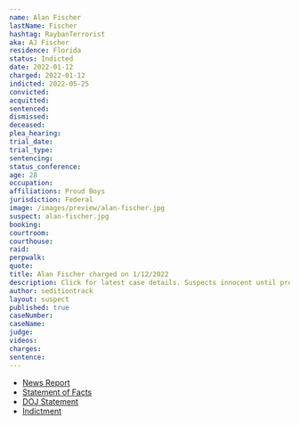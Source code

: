 ```yaml
---
name: Alan Fischer
lastName: Fischer
hashtag: RaybanTerrorist
aka: AJ Fischer
residence: Florida
status: Indicted
date: 2022-01-12
charged: 2022-01-12
indicted: 2022-05-25
convicted:
acquitted:
sentenced:
dismissed:
deceased:
plea_hearing:
trial_date:
trial_type:
sentencing:
status_conference:
age: 28
occupation:
affiliations: Proud Boys
jurisdiction: Federal
image: /images/preview/alan-fischer.jpg
suspect: alan-fischer.jpg
booking:
courtroom:
courthouse:
raid:
perpwalk:
quote:
title: Alan Fischer charged on 1/12/2022
description: Click for latest case details. Suspects innocent until proven guilty.
author: seditiontrack
layout: suspect
published: true
caseNumber: 
caseName:
judge:
videos:
charges:
sentence:
---
```

- [News Report](https://www.wtsp.com/article/news/crime/alan-fischer-model-arrested-capitol-riot/67-9eb9a39d-2a6d-4a6e-9468-62104516fe1a)
- [Statement of Facts](https://www.justice.gov/usao-dc/case-multi-defendant/file/1481391/download)
- [DOJ Statement](https://www.justice.gov/usao-dc/pr/three-florida-men-arrested-felony-charges-related-jan-6-capitol-breach-0)
- [Indictment](https://www.justice.gov/usao-dc/case-multi-defendant/file/1510576/download)
